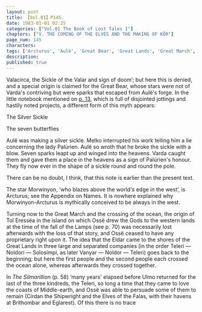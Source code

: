 ```yaml
---
layout: post
title: 【Vol.01】P145.
date: 1983-01-01 02:25
categories: ["Vol.01 The Book of Lost Tales I"]
chapters: ["V. THE COMING OF THE ELVES AND THE MAKING OF KÔR"]
page_num: 145
characters: 
tags: ['Arcturus', 'Aulë', 'Great Bear', 'Great Lands', 'Great March', 'Great Journey', 'Lamps, The', 'Melko', 'Melkor', 'Middle-earth', 'Morwinyon', 'Noldor', 'Ossë', 'Palúrien', 'Seven Butterflies', 'Silmarillion, The', 'Solosimpi', 'Stars', 'the Silver Sickle', 'Teleri', 'Valacirca']
description: 
published: true
---
```


<p style="text-indent: 0;">
Valacirca, the Sickle of the Valar and sign of doom’; but here this is denied, and a special origin is claimed for the Great Bear, whose stars were not of Varda's contriving but were sparks that escaped from Aulë's forge. In the little notebook mentioned on <a href="{{site.baseurl}}/vol01-p13">p. 13</a>, which is full of disjointed jottings and hastily noted projects, a different form of this myth appears:
</p>

The Silver Sickle

The seven butterflies

Aulë was making a silver sickle. Melko interrupted his work telling him a lie concerning the lady Palúrien. Aulë so wroth that he broke the sickle with a blow. Seven sparks leapt up and winged into the heavens. Varda caught them and gave them a place in the heavens as a sign of Palúrien's honour. They fly now ever in the shape of a sickle round and round the pole.

There can be no doubt, I think, that this note is earlier than the present text.

The star Morwinyon, ‘who blazes above the world's edge in the west’, is Arcturus; see the Appendix on Names. It is nowhere explained why Morwinyon-Arcturus is mythically conceived to be always in the west.

Turning now to the Great March and the crossing of the ocean, the origin of Tol Eressëa in the island on which Ossë drew the Gods to the western lands at the time of the fall of the Lamps (see p. 70) was necessarily lost afterwards with the loss of that story, and Ossë ceased to have any proprietary right upon it. The idea that the Eldar came to the shores of the Great Lands in three large and separated companies (in the order Teleri — Noldori — Solosimpi, as later Vanyar — Noldor — Teleri) goes back to the beginning; but here the first people and the second people each crossed the ocean alone, whereas afterwards they crossed together.

In <I>The Silmarillion</I> (p. 58) ‘many years' elapsed before Ulmo returned for the last of the three kindreds, the Teleri, so long a time that they came to love the coasts of Middle-earth, and Ossë was able to persuade some of them to remain (Círdan the Shipwright and the Elves of the Falas, with their havens at Brithombar and Eglarest). Of this there is no trace

